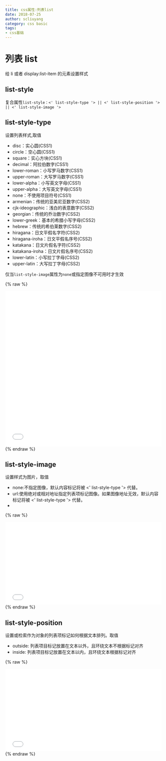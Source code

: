 ```yaml
---
title: css属性:列表list
date: 2018-07-25
author: scliuyang
category: css basic
tags: 
- css基础
---
```


# 列表 list

给 li 或者 display:list-item 的元素设置样式
<!--more-->
## list-style

复合属性`list-style：<' list-style-type '> || <' list-style-position '> || <' list-style-image '>`

## list-style-type
设置列表样式,取值
- disc：实心圆(CSS1)
- circle：空心圆(CSS1)
- square：实心方块(CSS1)
- decimal：阿拉伯数字(CSS1)
- lower-roman：小写罗马数字(CSS1)
- upper-roman：大写罗马数字(CSS1)
- lower-alpha：小写英文字母(CSS1)
- upper-alpha：大写英文字母(CSS1)
- none：不使用项目符号(CSS1)
- armenian：传统的亚美尼亚数字(CSS2)
- cjk-ideographic：浅白的表意数字(CSS2)
- georgian：传统的乔治数字(CSS2)
- lower-greek：基本的希腊小写字母(CSS2)
- hebrew：传统的希伯莱数字(CSS2)
- hiragana：日文平假名字符(CSS2)
- hiragana-iroha：日文平假名序号(CSS2)
- katakana：日文片假名字符(CSS2)
- katakana-iroha：日文片假名序号(CSS2)
- lower-latin：小写拉丁字母(CSS2)
- upper-latin：大写拉丁字母(CSS2)

仅当`list-style-image`属性为`none`或指定图像不可用时才生效

{% raw %}
<iframe height='500' scrolling='no' title='list-type' src='//codepen.io/scliuyang/embed/xJrpXa/?height=265&theme-id=0&default-tab=result&embed-version=2' frameborder='no' allowtransparency='true' allowfullscreen='true' style='width: 100%;'>See the Pen <a href='https://codepen.io/scliuyang/pen/xJrpXa/'>list-type</a> by scliuyang (<a href='https://codepen.io/scliuyang'>@scliuyang</a>) on <a href='https://codepen.io'>CodePen</a>.
</iframe>
{% endraw %}

## list-style-image
设置样式为图片，取值
- none:不指定图像，默认内容标记将被 <' list-style-type '> 代替。
- url:使用绝对或相对地址指定列表项标记图像。如果图像地址无效，默认内容标记将被 <' list-style-type '> 代替。
- 
{% raw %}
<iframe height='265' scrolling='no' title='list-img' src='//codepen.io/scliuyang/embed/djRJdL/?height=265&theme-id=0&default-tab=html,result&embed-version=2' frameborder='no' allowtransparency='true' allowfullscreen='true' style='width: 100%;'>See the Pen <a href='https://codepen.io/scliuyang/pen/djRJdL/'>list-img</a> by scliuyang (<a href='https://codepen.io/scliuyang'>@scliuyang</a>) on <a href='https://codepen.io'>CodePen</a>.
</iframe>
{% endraw %}

## list-style-position
设置或检索作为对象的列表项标记如何根据文本排列。取值
- outside: 列表项目标记放置在文本以外，且环绕文本不根据标记对齐
- inside: 列表项目标记放置在文本以内，且环绕文本根据标记对齐

{% raw %}
<iframe height='265' scrolling='no' title='list-position' src='//codepen.io/scliuyang/embed/BPZJPz/?height=265&theme-id=0&default-tab=html,result&embed-version=2' frameborder='no' allowtransparency='true' allowfullscreen='true' style='width: 100%;'>See the Pen <a href='https://codepen.io/scliuyang/pen/BPZJPz/'>list-position</a> by scliuyang (<a href='https://codepen.io/scliuyang'>@scliuyang</a>) on <a href='https://codepen.io'>CodePen</a>.
</iframe>
{% endraw %}